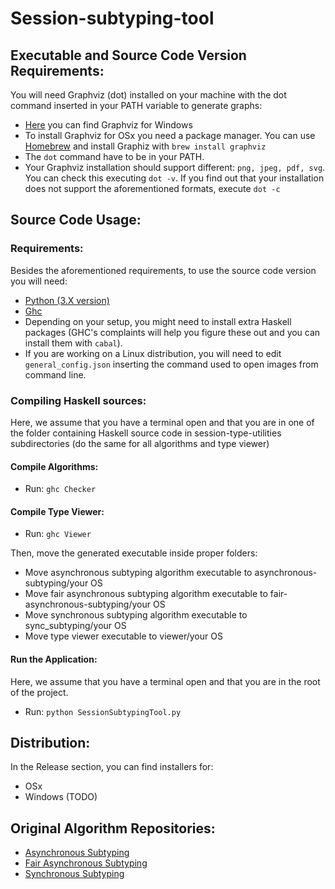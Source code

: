 # Session-subtyping-tool

## Executable and Source Code Version Requirements:

You will need Graphviz (dot) installed on your machine with the dot command inserted in your PATH variable to generate graphs:

- [Here](https://www2.graphviz.org/Packages/stable/windows/10/cmake/Release/x64/graphviz-install-2.44.1-win64.exe) you can find Graphviz for Windows
- To install Graphviz for OSx you need a package manager. You can use [Homebrew](https://brew.sh) and install Graphiz with `brew install graphviz`
- The `dot` command have to be in your PATH.
- Your Graphviz installation should support different: `png, jpeg, pdf, svg`. You can check this executing `dot -v`. If you find out that your installation does not support the aforementioned formats, execute `dot -c`

## Source Code Usage:

### Requirements:
Besides the aforementioned requirements, to use the source code version you will need:
- [Python (3.X version)](https://www.python.org/downloads/)
- [Ghc](https://www.haskell.org/platform/)
- Depending on your setup, you might need to install extra Haskell packages (GHC's complaints will help you figure these out and you can install them with `cabal`).
- If you are working on a Linux distribution, you will need to edit `general_config.json` inserting the command used to open images from command line.

### Compiling Haskell sources:
Here, we assume that you have a terminal open and that you are in one of the folder containing Haskell source code in session-type-utilities subdirectories (do the same for all algorithms and type viewer)

#### Compile Algorithms:
  * Run: `ghc Checker`
 
#### Compile Type Viewer:
* Run: `ghc Viewer`

Then, move the generated executable inside proper folders:
- Move asynchronous subtyping algorithm executable to asynchronous-subtyping/your OS 
- Move fair asynchronous subtyping algorithm executable to fair-asynchronous-subtyping/your OS 
- Move synchronous subtyping algorithm executable to sync_subtyping/your OS 
- Move type viewer executable to viewer/your OS 

#### Run the Application:
Here, we assume that you have a terminal open and that you are in the root of the project.
* Run: `python SessionSubtypingTool.py`

## Distribution:
In the Release section, you can find installers for:
- OSx
- Windows (TODO)

## Original Algorithm Repositories:
- [Asynchronous Subtyping](https://github.com/julien-lange/asynchronous-subtyping)
- [Fair Asynchronous Subtyping](https://github.com/julien-lange/fair-asynchronous-subtyping)
- [Synchronous Subtyping](https://bitbucket.org/julien-lange/modelcheckingsessiontypesubtyping/src/master/)
